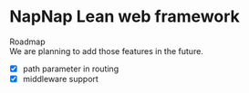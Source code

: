 # NapNap Lean web framework

Roadmap <br/>
We are planning to add those features in the future.
- [x] path parameter in routing
- [x] middleware support
